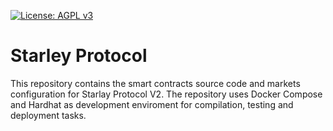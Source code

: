 [![License: AGPL v3](https://img.shields.io/badge/License-AGPL%20v3-blue.svg)](https://www.gnu.org/licenses/agpl-3.0)

# Starley Protocol

This repository contains the smart contracts source code and markets configuration for Starlay Protocol V2. The repository uses Docker Compose and Hardhat as development enviroment for compilation, testing and deployment tasks.
